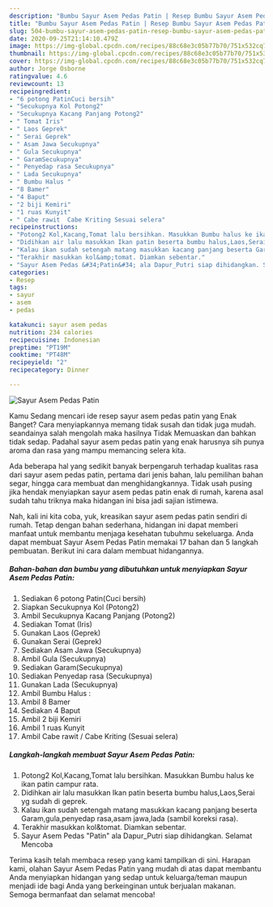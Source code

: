 ```yaml
---
description: "Bumbu Sayur Asem Pedas Patin | Resep Bumbu Sayur Asem Pedas Patin Yang Enak Banget"
title: "Bumbu Sayur Asem Pedas Patin | Resep Bumbu Sayur Asem Pedas Patin Yang Enak Banget"
slug: 504-bumbu-sayur-asem-pedas-patin-resep-bumbu-sayur-asem-pedas-patin-yang-enak-banget
date: 2020-09-25T21:14:10.479Z
image: https://img-global.cpcdn.com/recipes/88c68e3c05b77b70/751x532cq70/sayur-asem-pedas-patin-foto-resep-utama.jpg
thumbnail: https://img-global.cpcdn.com/recipes/88c68e3c05b77b70/751x532cq70/sayur-asem-pedas-patin-foto-resep-utama.jpg
cover: https://img-global.cpcdn.com/recipes/88c68e3c05b77b70/751x532cq70/sayur-asem-pedas-patin-foto-resep-utama.jpg
author: Jorge Osborne
ratingvalue: 4.6
reviewcount: 13
recipeingredient:
- "6 potong PatinCuci bersih"
- "Secukupnya Kol Potong2"
- "Secukupnya Kacang Panjang Potong2"
- " Tomat Iris"
- " Laos Geprek"
- " Serai Geprek"
- " Asam Jawa Secukupnya"
- " Gula Secukupnya"
- " GaramSecukupnya"
- " Penyedap rasa Secukupnya"
- " Lada Secukupnya"
- " Bumbu Halus "
- "8 Bamer"
- "4 Baput"
- "2 biji Kemiri"
- "1 ruas Kunyit"
- " Cabe rawit  Cabe Kriting Sesuai selera"
recipeinstructions:
- "Potong2 Kol,Kacang,Tomat lalu bersihkan. Masukkan Bumbu halus ke ikan patin campur rata."
- "Didihkan air lalu masukkan Ikan patin beserta bumbu halus,Laos,Serai yg sudah di geprek."
- "Kalau ikan sudah setengah matang masukkan kacang panjang beserta Garam,gula,penyedap rasa,asam jawa,lada (sambil koreksi rasa)."
- "Terakhir masukkan kol&amp;tomat. Diamkan sebentar."
- "Sayur Asem Pedas &#34;Patin&#34; ala Dapur_Putri siap dihidangkan. Selamat Mencoba"
categories:
- Resep
tags:
- sayur
- asem
- pedas

katakunci: sayur asem pedas 
nutrition: 234 calories
recipecuisine: Indonesian
preptime: "PT19M"
cooktime: "PT48M"
recipeyield: "2"
recipecategory: Dinner

---
```



![Sayur Asem Pedas Patin](https://img-global.cpcdn.com/recipes/88c68e3c05b77b70/751x532cq70/sayur-asem-pedas-patin-foto-resep-utama.jpg)

Kamu Sedang mencari ide resep sayur asem pedas patin yang Enak Banget? Cara menyiapkannya memang tidak susah dan tidak juga mudah. seandainya salah mengolah maka hasilnya Tidak Memuaskan dan bahkan tidak sedap. Padahal sayur asem pedas patin yang enak harusnya sih punya aroma dan rasa yang mampu memancing selera kita.

Ada beberapa hal yang sedikit banyak berpengaruh terhadap kualitas rasa dari sayur asem pedas patin, pertama dari jenis bahan, lalu pemilihan bahan segar, hingga cara membuat dan menghidangkannya. Tidak usah pusing jika hendak menyiapkan sayur asem pedas patin enak di rumah, karena asal sudah tahu triknya maka hidangan ini bisa jadi sajian istimewa.




Nah, kali ini kita coba, yuk, kreasikan sayur asem pedas patin sendiri di rumah. Tetap dengan bahan sederhana, hidangan ini dapat memberi manfaat untuk membantu menjaga kesehatan tubuhmu sekeluarga. Anda dapat membuat Sayur Asem Pedas Patin memakai 17 bahan dan 5 langkah pembuatan. Berikut ini cara dalam membuat hidangannya.

<!--inarticleads1-->

##### Bahan-bahan dan bumbu yang dibutuhkan untuk menyiapkan Sayur Asem Pedas Patin:

1. Sediakan 6 potong Patin(Cuci bersih)
1. Siapkan Secukupnya Kol (Potong2)
1. Ambil Secukupnya Kacang Panjang (Potong2)
1. Sediakan  Tomat (Iris)
1. Gunakan  Laos (Geprek)
1. Gunakan  Serai (Geprek)
1. Sediakan  Asam Jawa (Secukupnya)
1. Ambil  Gula (Secukupnya)
1. Sediakan  Garam(Secukupnya)
1. Sediakan  Penyedap rasa (Secukupnya)
1. Gunakan  Lada (Secukupnya)
1. Ambil  Bumbu Halus :
1. Ambil 8 Bamer
1. Sediakan 4 Baput
1. Ambil 2 biji Kemiri
1. Ambil 1 ruas Kunyit
1. Ambil  Cabe rawit / Cabe Kriting (Sesuai selera)




<!--inarticleads2-->

##### Langkah-langkah membuat Sayur Asem Pedas Patin:

1. Potong2 Kol,Kacang,Tomat lalu bersihkan. Masukkan Bumbu halus ke ikan patin campur rata.
1. Didihkan air lalu masukkan Ikan patin beserta bumbu halus,Laos,Serai yg sudah di geprek.
1. Kalau ikan sudah setengah matang masukkan kacang panjang beserta Garam,gula,penyedap rasa,asam jawa,lada (sambil koreksi rasa).
1. Terakhir masukkan kol&amp;tomat. Diamkan sebentar.
1. Sayur Asem Pedas &#34;Patin&#34; ala Dapur_Putri siap dihidangkan. Selamat Mencoba




Terima kasih telah membaca resep yang kami tampilkan di sini. Harapan kami, olahan Sayur Asem Pedas Patin yang mudah di atas dapat membantu Anda menyiapkan hidangan yang sedap untuk keluarga/teman maupun menjadi ide bagi Anda yang berkeinginan untuk berjualan makanan. Semoga bermanfaat dan selamat mencoba!
